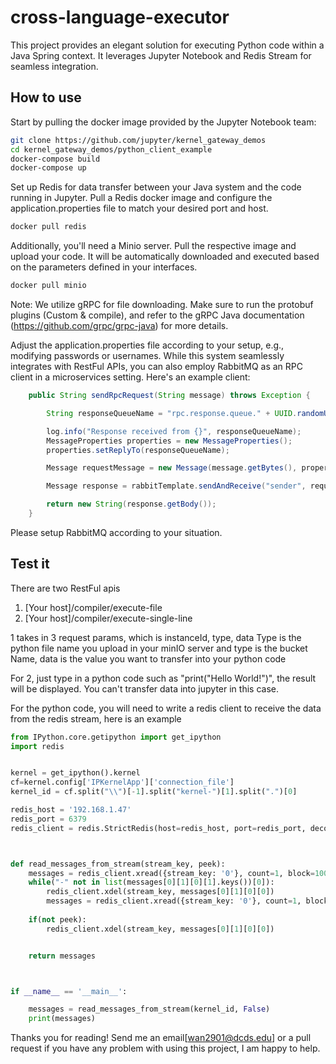 # cross-language-executor
This project provides an elegant solution for executing Python code within a Java Spring context. It leverages Jupyter Notebook and Redis Stream for seamless integration.

## How to use
Start by pulling the docker image provided by the Jupyter Notebook team:

```bash
git clone https://github.com/jupyter/kernel_gateway_demos
cd kernel_gateway_demos/python_client_example
docker-compose build
docker-compose up
```

Set up Redis for data transfer between your Java system and the code running in Jupyter. Pull a Redis docker image and configure the application.properties file to match your desired port and host.

```bash
docker pull redis
```

Additionally, you'll need a Minio server. Pull the respective image and upload your code. It will be automatically downloaded and executed based on the parameters defined in your interfaces.

```bash
docker pull minio
```

Note: We utilize gRPC for file downloading. Make sure to run the protobuf plugins (Custom & compile), and refer to the gRPC Java documentation (https://github.com/grpc/grpc-java) for more details.

Adjust the application.properties file according to your setup, e.g., modifying passwords or usernames.
While this system seamlessly integrates with RestFul APIs, you can also employ RabbitMQ as an RPC client in a microservices setting. Here's an example client:

```java
    public String sendRpcRequest(String message) throws Exception {

        String responseQueueName = "rpc.response.queue." + UUID.randomUUID(); 

        log.info("Response received from {}", responseQueueName);
        MessageProperties properties = new MessageProperties();
        properties.setReplyTo(responseQueueName);

        Message requestMessage = new Message(message.getBytes(), properties);

        Message response = rabbitTemplate.sendAndReceive("sender", requestMessage);

        return new String(response.getBody());
    }

```
Please setup RabbitMQ according to your situation.

## Test it
There are two RestFul apis
1. [Your host]/compiler/execute-file
2. [Your host]/compiler/execute-single-line

1 takes in 3 request params, which is instanceId, type, data
Type is the python file name you upload in your minIO server and type is the bucket Name, data is the value you want to transfer into your python code

For 2, just type in a python code such as "print("Hello World!")", the result will be displayed. You can't transfer data into jupyter in this case.


For the python code, you will need to write a redis client to receive the data from the redis stream, here is an example

``` Python
from IPython.core.getipython import get_ipython
import redis


kernel = get_ipython().kernel
cf=kernel.config['IPKernelApp']['connection_file']
kernel_id = cf.split("\\")[-1].split("kernel-")[1].split(".")[0]

redis_host = '192.168.1.47'
redis_port = 6379
redis_client = redis.StrictRedis(host=redis_host, port=redis_port, decode_responses=True)



def read_messages_from_stream(stream_key, peek):
    messages = redis_client.xread({stream_key: '0'}, count=1, block=1000)
    while("-" not in list(messages[0][1][0][1].keys())[0]):
        redis_client.xdel(stream_key, messages[0][1][0][0])
        messages = redis_client.xread({stream_key: '0'}, count=1, block=1000)
    
    if(not peek):
        redis_client.xdel(stream_key, messages[0][1][0][0])


    return messages



if __name__ == '__main__':

    messages = read_messages_from_stream(kernel_id, False)
    print(messages)


```

Thanks you for reading! Send me an email[wan2901@dcds.edu] or a pull request if you have any problem with using this project, I am happy to help.

